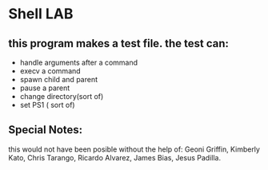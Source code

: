 # Shell LAB

## this program makes a test file. the test can:

* handle arguments after a command
* execv a command
* spawn child and parent
* pause a parent
* change directory(sort of)
* set PS1 ( sort of)





## Special Notes:

this would not have been posible without the help of:
Geoni Griffin,
Kimberly Kato,
Chris Tarango,
Ricardo Alvarez,
James Bias,
Jesus Padilla.

